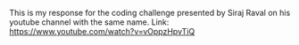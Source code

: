 This is my response for the coding challenge presented by Siraj Raval on his youtube channel with the same name.
Link: https://www.youtube.com/watch?v=vOppzHpvTiQ
